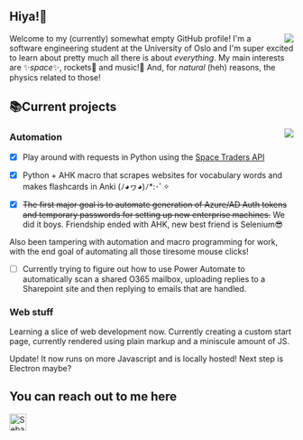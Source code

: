 ## Hiya!👋
<img align="right" src="https://github-readme-stats-sebastianhuus.vercel.app/api?username=sebastianhuus&count_private=true&show_icons=true&theme=jolly&hide_title=true" />

Welcome to my (currently) somewhat empty GitHub profile! I'm a software engineering student at the University of Oslo and I'm super excited to learn about pretty much all there is about *everything*. My main interests are ✨*space*✨, rockets🚀 and music!🎵 And, for *natural* (heh) reasons, the physics related to those!

## 📚Current projects

<img align="right" src="https://github-readme-stats-sebastianhuus.vercel.app/api/top-langs/?username=sebastianhuus&count_private=true&theme=jolly&langs_count=10" />

### Automation
- [x] Play around with requests in Python using the [Space Traders API](https://spacetraders.io/)

- [x] Python + AHK macro that scrapes websites for vocabulary words and makes flashcards in Anki (ﾉ◕ヮ◕)ﾉ*:･ﾟ✧

- [x] ~~The first major goal is to automate generation of Azure/AD Auth tokens and temporary passwords for setting up new enterprise machines.~~ We did it boys. Friendship ended with AHK, new best friend is Selenium😎

Also been tampering with automation and macro programming for work, with the end goal of automating all those tiresome mouse clicks!

- [ ] Currently trying to figure out how to use Power Automate to automatically scan a shared O365 mailbox, uploading replies to a Sharepoint site and then replying to emails that are handled.

### Web stuff
Learning a slice of web development now. Currently creating a custom start page, currently rendered using plain markup and a miniscule amount of JS.

Update! It now runs on more Javascript and is locally hosted! Next step is Electron maybe?



## You can reach out to me here
<a href="https://www.linkedin.com/in/sebastian-huus/">
<img src="https://brand.linkedin.com/content/dam/me/business/en-us/amp/brand-site/v2/bg/LI-Bug.svg.original.svg" alt="Sebastian Huus | LinkedIn" width="30px">
</a>

<!--
**sebastianhuus/sebastianhuus** is a ✨ _special_ ✨ repository because its `README.md` (this file) appears on your GitHub profile.

Here are some ideas to get you started:

- 🔭 I’m currently working on ...
- 🌱 I’m currently learning ...
- 👯 I’m looking to collaborate on ...
- 🤔 I’m looking for help with ...
- 💬 Ask me about ...
- 📫 How to reach me: ...
- 😄 Pronouns: ...
- ⚡ Fun fact: ...
-->
